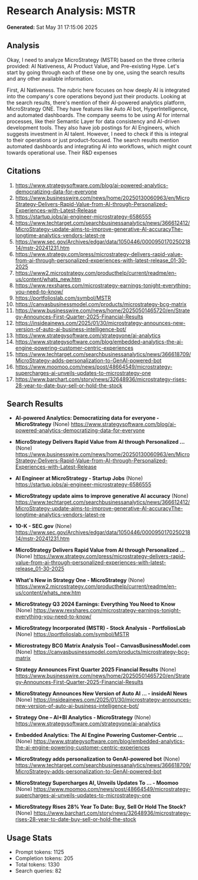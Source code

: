 # Research Analysis: MSTR

**Generated:** Sat May 31 17:15:06 2025

## Analysis

<think>
Okay, I need to analyze MicroStrategy (MSTR) based on the three criteria provided: AI Nativeness, AI Product Value, and Pre-existing Hype. Let's start by going through each of these one by one, using the search results and any other available information.

First, AI Nativeness. The rubric here focuses on how deeply AI is integrated into the company's core operations beyond just their products. Looking at the search results, there's mention of their AI-powered analytics platform, MicroStrategy ONE. They have features like Auto AI bot, HyperIntelligence, and automated dashboards. The company seems to be using AI for internal processes, like their Semantic Layer for data consistency and AI-driven development tools. They also have job postings for AI Engineers, which suggests investment in AI talent. However, I need to check if this is integral to their operations or just product-focused. The search results mention automated dashboards and integrating AI into workflows, which might count towards operational use. Their R&D expenses

## Citations

1. https://www.strategysoftware.com/blog/ai-powered-analytics-democratizing-data-for-everyone
2. https://www.businesswire.com/news/home/20250130060963/en/MicroStrategy-Delivers-Rapid-Value-from-AI-through-Personalized-Experiences-with-Latest-Release
3. https://startup.jobs/ai-engineer-microstrategy-6586555
4. https://www.techtarget.com/searchbusinessanalytics/news/366612412/MicroStrategy-update-aims-to-improve-generative-AI-accuracyThe-longtime-analytics-vendors-latest-re
5. https://www.sec.gov/Archives/edgar/data/1050446/000095017025021814/mstr-20241231.htm
6. https://www.strategy.com/press/microstrategy-delivers-rapid-value-from-ai-through-personalized-experiences-with-latest-release_01-30-2025
7. https://www2.microstrategy.com/producthelp/current/readme/en-us/content/whats_new.htm
8. https://www.rexshares.com/microstrategy-earnings-tonight-everything-you-need-to-know/
9. https://portfolioslab.com/symbol/MSTR
10. https://canvasbusinessmodel.com/products/microstrategy-bcg-matrix
11. https://www.businesswire.com/news/home/20250501465720/en/Strategy-Announces-First-Quarter-2025-Financial-Results
12. https://insideainews.com/2025/01/30/microstrategy-announces-new-version-of-auto-ai-business-intelligence-bot/
13. https://www.strategysoftware.com/strategyone/ai-analytics
14. https://www.strategysoftware.com/blog/embedded-analytics-the-ai-engine-powering-customer-centric-experiences
15. https://www.techtarget.com/searchbusinessanalytics/news/366618709/MicroStrategy-adds-personalization-to-GenAI-powered-bot
16. https://www.moomoo.com/news/post/48664549/microstrategy-supercharges-ai-unveils-updates-to-microstrategy-one
17. https://www.barchart.com/story/news/32648936/microstrategy-rises-28-year-to-date-buy-sell-or-hold-the-stock

## Search Results

- **AI-powered Analytics: Democratizing data for everyone - MicroStrategy** (None)
  https://www.strategysoftware.com/blog/ai-powered-analytics-democratizing-data-for-everyone

- **MicroStrategy Delivers Rapid Value from AI through Personalized ...** (None)
  https://www.businesswire.com/news/home/20250130060963/en/MicroStrategy-Delivers-Rapid-Value-from-AI-through-Personalized-Experiences-with-Latest-Release

- **AI Engineer at MicroStrategy - Startup Jobs** (None)
  https://startup.jobs/ai-engineer-microstrategy-6586555

- **MicroStrategy update aims to improve generative AI accuracy** (None)
  https://www.techtarget.com/searchbusinessanalytics/news/366612412/MicroStrategy-update-aims-to-improve-generative-AI-accuracyThe-longtime-analytics-vendors-latest-re

- **10-K - SEC.gov** (None)
  https://www.sec.gov/Archives/edgar/data/1050446/000095017025021814/mstr-20241231.htm

- **MicroStrategy Delivers Rapid Value from AI through Personalized ...** (None)
  https://www.strategy.com/press/microstrategy-delivers-rapid-value-from-ai-through-personalized-experiences-with-latest-release_01-30-2025

- **What's New in Strategy One - MicroStrategy** (None)
  https://www2.microstrategy.com/producthelp/current/readme/en-us/content/whats_new.htm

- **MicroStrategy Q3 2024 Earnings: Everything You Need to Know** (None)
  https://www.rexshares.com/microstrategy-earnings-tonight-everything-you-need-to-know/

- **MicroStrategy Incorporated (MSTR) - Stock Analysis - PortfoliosLab** (None)
  https://portfolioslab.com/symbol/MSTR

- **Microstrategy BCG Matrix Analysis Tool – CanvasBusinessModel.com** (None)
  https://canvasbusinessmodel.com/products/microstrategy-bcg-matrix

- **Strategy Announces First Quarter 2025 Financial Results** (None)
  https://www.businesswire.com/news/home/20250501465720/en/Strategy-Announces-First-Quarter-2025-Financial-Results

- **MicroStrategy Announces New Version of Auto AI ... - insideAI News** (None)
  https://insideainews.com/2025/01/30/microstrategy-announces-new-version-of-auto-ai-business-intelligence-bot/

- **Strategy One – AI+BI Analytics - MicroStrategy** (None)
  https://www.strategysoftware.com/strategyone/ai-analytics

- **Embedded Analytics: The AI Engine Powering Customer-Centric ...** (None)
  https://www.strategysoftware.com/blog/embedded-analytics-the-ai-engine-powering-customer-centric-experiences

- **MicroStrategy adds personalization to GenAI-powered bot** (None)
  https://www.techtarget.com/searchbusinessanalytics/news/366618709/MicroStrategy-adds-personalization-to-GenAI-powered-bot

- **MicroStrategy Supercharges AI, Unveils Updates To ... - Moomoo** (None)
  https://www.moomoo.com/news/post/48664549/microstrategy-supercharges-ai-unveils-updates-to-microstrategy-one

- **MicroStrategy Rises 28% Year To Date: Buy, Sell Or Hold The Stock?** (None)
  https://www.barchart.com/story/news/32648936/microstrategy-rises-28-year-to-date-buy-sell-or-hold-the-stock

## Usage Stats

- Prompt tokens: 1125
- Completion tokens: 205
- Total tokens: 1330
- Search queries: 82
